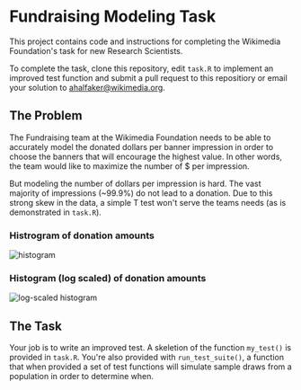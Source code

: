 # Fundraising Modeling Task


This project contains code and instructions for completing the Wikimedia Foundation's task for new Research Scientists.

To complete the task, clone this repository, edit ``task.R`` to implement an improved test function and submit a pull request to this repositiory or email your solution to ahalfaker@wikimedia.org.


## The Problem


The Fundraising team at the Wikimedia Foundation needs to be able to accurately model the donated dollars per banner impression in order to choose the banners that will encourage the highest value.  In other words, the team would like to maximize the number of $ per impression.

But modeling the number of dollars per impression is hard.  The vast majority of impressions (~99.9%) do not lead to a donation.  Due to this strong skew in the data, a simple T test won't serve the teams needs (as is demonstrated in ``task.R``).

### Histrogram of donation amounts

![histogram](https://upload.wikimedia.org/wikipedia/commons/thumb/9/9c/Fundraising.donations.histogram.svg/500px-Fundraising.donations.histogram.svg.png)


### Histogram (log scaled) of donation amounts

![log-scaled histogram](https://upload.wikimedia.org/wikipedia/commons/thumb/4/49/Fundraising.donations.histogram.log_scaled.svg/500px-Fundraising.donations.histogram.log_scaled.svg.png)



## The Task


Your job is to write an improved test.  A skeletion of the function ``my_test()`` is provided in ``task.R``.  You're also provided with ``run_test_suite()``, a function that when provided a set of test functions will simulate sample draws from a population in order to determine when.

